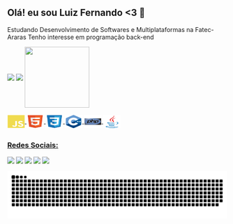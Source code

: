  ## Olá! eu sou Luiz Fernando <3 👋
 Estudando Desenvolvimento de Softwares e Multiplataformas na Fatec-Araras
 Tenho interesse em programação back-end




<div>
  <img height="180em" align="center" src="https://github-readme-stats.vercel.app/api/top-langs/?username=LuizFernandoAvelinoBetelli&theme=dracula&layout=compact&langs_count=10" />
  <img height="180em" align="center" src="https://github-readme-stats.vercel.app/api?username=LuizFernandoAvelinoBetelli&show_icons=true&theme=dracula&layout=compact&include_all_commits=true&count_private=true"/>
  
  <a href="https://github.com/LuizFernandoAvelinoBetelli">
  <img align="center" width="148" height="140" src="https://media1.tenor.com/images/68e8337fb4eb7e40645d832c64762a8b/tenor.gif?itemid=19443613">
</div>
  

<div style="display: inline_block"><br>
  <img align="center" alt="Rafa-Js" height="30" width="40" src="https://raw.githubusercontent.com/devicons/devicon/master/icons/javascript/javascript-plain.svg">
  <img align="center" alt="HTML" height="30" width="40" src="https://raw.githubusercontent.com/devicons/devicon/master/icons/html5/html5-original.svg">
  <img align="center" alt="CSS" height="30" width="40" src="https://raw.githubusercontent.com/devicons/devicon/master/icons/css3/css3-original.svg">
  <img align="center" alt="C++" height="30" width="40" src="https://raw.githubusercontent.com/devicons/devicon/master/icons/cplusplus/cplusplus-original.svg">
  <img align="center" alt="PHP" height="30" width="40" src="https://raw.githubusercontent.com/devicons/devicon/master/icons/php/php-original.svg">
  <img align="center" alt="java" height="30" width="40" src="https://raw.githubusercontent.com/devicons/devicon/master/icons/java/java-original.svg">
</div>

##

<h3>Redes Sociais:</h3>

<div>
 <a href="https://www.youtube.com/channel/UCAiXVZkA-D6ghozGIYrlEbQ" target="_blank"><img src="https://img.shields.io/badge/YouTube-FF0000?style=for-the-badge&logo=youtube&logoColor=white" target="_blank"></a>
  <a href="https://www.instagram.com/luiz_fernandoooficial/" target="_blank"><img src="https://img.shields.io/badge/-Instagram-%23E4405F?style=for-the-badge&logo=instagram&logoColor=white" target="_blank"></a>
 	<a href="https://www.twitch.tv/fernandaoabyt" target="_blank"><img src="https://img.shields.io/badge/Twitch-9146FF?style=for-the-badge&logo=twitch&logoColor=white" target="_blank"></a>
  <a href = "luizfernandobetelli@gmail.com"><img src="https://img.shields.io/badge/-Gmail-%23333?style=for-the-badge&logo=gmail&logoColor=white" target="_blank"></a>
  <a href="https://www.linkedin.com/in/luiz-fernando-avelino-betelli-undefined-945b96251/" target="_blank"><img src="https://img.shields.io/badge/-LinkedIn-%230077B5?style=for-the-badge&logo=linkedin&logoColor=white" target="_blank"></a> 
 
  ![Snake animation](https://github.com/LuizFernandoAvelinoBetelli/LuizFernandoAvelinoBetelli/blob/output/github-contribution-grid-snake.svg)
</div>
